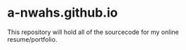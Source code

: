 # a-nwahs.github.io
This repository will hold all of the sourcecode for my online resume/portfolio.
